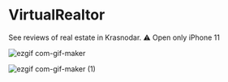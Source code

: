 # VirtualRealtor
See reviews of real estate in Krasnodar. ⚠️ Open only iPhone 11

![ezgif com-gif-maker](https://user-images.githubusercontent.com/101676789/203063854-0b831ad1-51e0-4227-aa3f-7726e09045d1.gif)

![ezgif com-gif-maker (1)](https://user-images.githubusercontent.com/101676789/203064258-b70395f9-36d7-4095-8b7b-17add452d469.gif)
